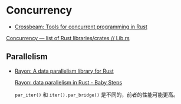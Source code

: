 # Concurrency
- [Crossbeam: Tools for concurrent programming in Rust](https://github.com/crossbeam-rs/crossbeam)

[Concurrency — list of Rust libraries/crates // Lib.rs](https://lib.rs/concurrency)

## Parallelism
- [Rayon: A data parallelism library for Rust](https://github.com/rayon-rs/rayon)

  [Rayon: data parallelism in Rust - Baby Steps](https://smallcultfollowing.com/babysteps/blog/2015/12/18/rayon-data-parallelism-in-rust/)

  `par_iter()` 和 `iter().par_bridge()` 是不同的，前者的性能可能更高。